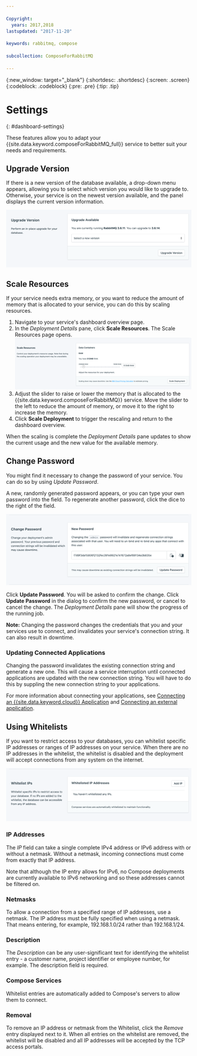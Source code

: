 ```yaml
---

Copyright:
  years: 2017,2018
lastupdated: "2017-11-20"

keywords: rabbitmq, compose

subcollection: ComposeForRabbitMQ

---
```


{:new_window: target="_blank"}
{:shortdesc: .shortdesc}
{:screen: .screen}
{:codeblock: .codeblock}
{:pre: .pre}
{:tip: .tip}

# Settings
{: #dashboard-settings}

These features allow you to adapt your {{site.data.keyword.composeForRabbitMQ_full}} service to better suit your needs and requirements.


## Upgrade Version

If there is a new version of the database available, a drop-down menu appears, allowing you to select which version you would like to upgrade to. Otherwise, your service is on the newest version available, and the panel displays the current version information.

![The Version panel](./images/rabbitmq-version-show.png "The Version panel")


## Scale Resources

If your service needs extra memory, or you want to reduce the amount of memory that is allocated to your service, you can do this by scaling resources.

1. Navigate to your service's dashboard overview page.
2. In the _Deployment Details_ pane, click **Scale Resources**. The Scale Resources page opens.
    ![The Scale Resources page](./images/rabbitmq-scale-show.png "The Scale Resources page")
3. Adjust the slider to raise or lower the memory that is allocated to the {{site.data.keyword.composeForRabbitMQ}} service. Move the slider to the left to reduce the amount of memory, or move it to the right to increase the memory.
4. Click **Scale Deployment** to trigger the rescaling and return to the dashboard overview. 

When the scaling is complete the _Deployment Details_ pane updates to show the current usage and the new value for the available memory.


## Change Password

You might find it necessary to change the password of your service. You can do so by using _Update Password_. 

A new, randomly generated password appears, or you can type your own password into the field. To regenerate another password, click the dice to the right of the field. 
  
![Updating the RabbitMQ password](./images/rabbitmq-update-password.png "The automatic password generator")

Click **Update Password**. You will be asked to confirm the change. Click **Update Password** in the dialog to confirm the new password, or cancel to cancel the change. The _Deployment Details_ pane will show the progress of the running job.

**Note:** Changing the password changes the credentials that you and your services use to connect, and invalidates your service's connection string. It can also result in downtime.

### Updating Connected Applications
Changing the password invalidates the existing connection string and generate a new one. This will cause a service interruption until connected applications are updated with the new connection string. You will have to do this by suppling the new connection string to your applications.

For more information about connecting your applications, see [Connecting an {{site.data.keyword.cloud}} Application](/docs/ComposeForRabbitMQ?topic=ComposeForRabbitMQ-ibmcloud-cf-app) and [Connecting an external application](/docs/ComposeForRabbitMQ?topic=ComposeForRabbitMQ-external-app).


## Using Whitelists

If you want to restrict access to your databases, you can whitelist specific IP addresses or ranges of IP addresses on your service. When there are no IP addresses in the whitelist, the whitelist is disabled and the deployment will accept connections from any system on the internet.

![Whitelisting IPs](./images/rabbitmq-whitelist-show.png "The whitelist fields.")

### IP Addresses
The *IP* field can take a single complete IPv4 address or IPv6 address with or without a netmask. Without a netmask, incoming connections must come from exactly that IP address. 

Note that although the IP entry allows for IPv6, no Compose deployments are currently available to IPv6 networking and so these addresses cannot be filtered on.

### Netmasks
To allow a connection from a specified range of IP addresses, use a netmask. The IP address must be fully specified when using a netmask. That means entering, for example, 192.168.1.0/24 rather than 192.168.1/24.

### Description
The *Description* can be any user-significant text for identifying the whitelist entry - a customer name, project identifier or employee number, for example. The description field is required.

### Compose Services
Whitelist entries are automatically added to Compose's servers to allow them to connect.

### Removal
To remove an IP address or netmask from the Whitelist, click the *Remove* entry displayed next to it.
When all entries on the whitelist are removed, the whitelist will be disabled and all IP addresses will be accepted by the TCP access portals.
